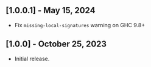 ## [1.0.0.1] - May 15, 2024

- Fix `missing-local-signatures` warning on GHC 9.8+

## [1.0.0] - October 25, 2023

- Initial release.
